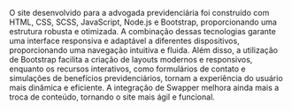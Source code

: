 O site desenvolvido para a advogada previdenciária foi construído com HTML, CSS, SCSS, JavaScript, Node.js e Bootstrap, proporcionando uma estrutura robusta e otimizada. A combinação dessas tecnologias garante uma interface responsiva e adaptável a diferentes dispositivos, proporcionando uma navegação intuitiva e fluida. Além disso, a utilização de Bootstrap facilita a criação de layouts modernos e responsivos, enquanto os recursos interativos, como formulários de contato e simulações de benefícios previdenciários, tornam a experiência do usuário mais dinâmica e eficiente. A integração de Swapper melhora ainda mais a troca de conteúdo, tornando o site mais ágil e funcional.

